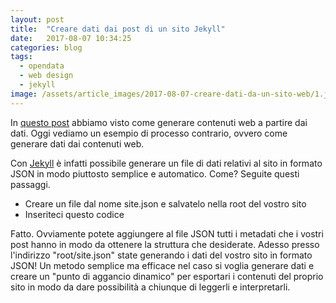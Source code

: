 ```yaml
---
layout: post
title:  "Creare dati dai post di un sito Jekyll"
date:   2017-08-07 10:34:25
categories: blog
tags:
  - opendata
  - web design
  - jekyll
image: /assets/article_images/2017-08-07-creare-dati-da-un-sito-web/1.jpeg
---
```


In [questo post](https://iltempe.github.io/blog/2017/08/05/generare-siti-da-dataset.html) abbiamo visto come generare contenuti web a partire dai dati. Oggi vediamo un esempio di processo contrario, ovvero come generare dati dai contenuti web.

Con [Jekyll](https://jekyllrb.com/) è infatti possibile generare un file di dati relativi al sito in formato JSON in modo piuttosto semplice e automatico. Come? Seguite questi passaggi.

- Creare un file dal nome site.json e salvatelo nella root del vostro sito
- Inseriteci questo codice

<script src="https://gist.github.com/iltempe/3bc085abcd82782abdb2d883190f08eb.js"></script>

Fatto. Ovviamente potete aggiungere al file JSON tutti i metadati che i vostri post hanno in modo da ottenere la struttura che desiderate. Adesso presso l'indirizzo "root/site.json" state generando i dati del vostro sito in formato JSON! Un metodo semplice ma efficace nel caso si voglia generare dati e creare un "punto di aggancio dinamico" per esportari i contenuti del proprio sito in modo da dare possibilità a chiunque di leggerli e interpretarli.
